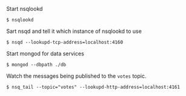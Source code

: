 Start nsqlookd

```$ nsqlookd```

Sart nsqd and tell it which instance of nsqlookd to use

```$ nsqd --lookupd-tcp-address=localhost:4160```

Start mongod for data services

```$ mongod --dbpath ./db```

Watch the messages being published to the ```votes``` topic.

```$ nsq_tail --topic="votes" --lookupd-http-address=localhost:4161```
